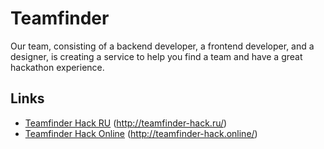 # Teamfinder

Our team, consisting of a backend developer, a frontend developer, and a designer, is creating a service to help you find a team and have a great hackathon experience.

## Links

- [Teamfinder Hack RU](http://teamfinder-hack.ru/) (http://teamfinder-hack.ru/)
- [Teamfinder Hack Online](http://teamfinder-hack.online/) (http://teamfinder-hack.online/)
